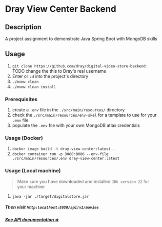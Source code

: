# Dray View Center Backend

## Description
A project assignment to demonstrate Java Spring Boot with MongoDB skills

## Usage
1. `git clone https://github.com/dray/digital-video-store-backend`: TODO change the this to Dray's real username
2. Enter or `cd` into the project's directory
3. `./mvnw clean`
4. `./mvnw clean install`

### Prerequisites
1. create a `.env` file in the `./src/main/resources/` directory
2. check the `./src/main/resources/env-skel` for a template to use for your `.env` file
3. populate the `.env` file with your own MongoDB atlas credentials

### Usage (Docker)
1. `docker image build -t dray-view-center:latest .`
2. `docker container run -p 8080:8080 --env-file ./src/main/resources/.env dray-view-center:latest`

### Usage (Local machine)
> Make sure you have downloaded and installed `JDK version 22` for your machine

1. `java -jar ./target/digitalstore.jar`

##### Then visit `http:localhost:8080/api/v1/movies`

##### [See API documentation =>](https://documenter.getpostman.com/view/11253311/2sA35LUyeG)
